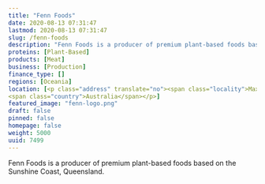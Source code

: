 ```yaml
---
title: "Fenn Foods"
date: 2020-08-13 07:31:47
lastmod: 2020-08-13 07:31:47
slug: /fenn-foods
description: "Fenn Foods is a producer of premium plant-based foods based on the Sunshine Coast, Queensland."
proteins: [Plant-Based]
products: [Meat]
business: [Production]
finance_type: []
regions: [Oceania]
location: [<p class="address" translate="no"><span class="locality">Maxwelton</span> <span class="postal-code">4822</span><br>
<span class="country">Australia</span></p>]
featured_image: "fenn-logo.png"
draft: false
pinned: false
homepage: false
weight: 5000
uuid: 7499
---
```

<p>Fenn Foods is a producer of premium plant-based foods based on the Sunshine Coast, Queensland.</p>
